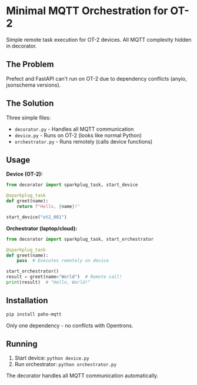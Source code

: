 # Minimal MQTT Orchestration for OT-2

Simple remote task execution for OT-2 devices. All MQTT complexity hidden in decorator.

## The Problem

Prefect and FastAPI can't run on OT-2 due to dependency conflicts (anyio, jsonschema versions).

## The Solution  

Three simple files:
- `decorator.py` - Handles all MQTT communication
- `device.py` - Runs on OT-2 (looks like normal Python)
- `orchestrator.py` - Runs remotely (calls device functions)

## Usage

**Device (OT-2):**
```python
from decorator import sparkplug_task, start_device

@sparkplug_task
def greet(name):
    return f"Hello, {name}!"

start_device("ot2_001")
```

**Orchestrator (laptop/cloud):**
```python  
from decorator import sparkplug_task, start_orchestrator

@sparkplug_task
def greet(name):
    pass  # Executes remotely on device

start_orchestrator()
result = greet(name="World")  # Remote call!
print(result)  # "Hello, World!"
```

## Installation

```bash
pip install paho-mqtt
```

Only one dependency - no conflicts with Opentrons.

## Running

1. Start device: `python device.py`
2. Run orchestrator: `python orchestrator.py`

The decorator handles all MQTT communication automatically.
